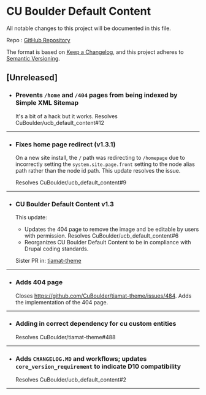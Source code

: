 # CU Boulder Default Content

All notable changes to this project will be documented in this file.

Repo : [GitHub Repository](https://github.com/CuBoulder/ucb_default_content)

The format is based on [Keep a Changelog](https://keepachangelog.com/en/1.0.0/),
and this project adheres to [Semantic Versioning](https://semver.org/spec/v2.0.0.html).

## [Unreleased]

- ###  Prevents `/home` and `/404` pages from being indexed by Simple XML Sitemap
  It's a bit of a hack but it works. Resolves CuBoulder/ucb_default_content#12
---

- ### Fixes home page redirect (v1.3.1)
  On a new site install, the `/` path was redirecting to `/homepage` due to incorrectly setting the `system.site.page.front` setting to the node alias path rather than the node id path. This update resolves the issue.
  
  Resolves CuBoulder/ucb_default_content#9
---

- ### CU Boulder Default Content v1.3
  This update:
  - Updates the 404 page to remove the image and be editable by users with permission. Resolves CuBoulder/ucb_default_content#6
  - Reorganizes CU Boulder Default Content to be in compliance with Drupal coding standards.
  
  Sister PR in: [tiamat-theme](https://github.com/CuBoulder/tiamat-theme/pull/601)
---

- ### Adds 404 page
  Closes https://github.com/CuBoulder/tiamat-theme/issues/484. Adds the implementation of the 404 page.
---

- ### Adding in correct dependency for cu custom entities
  Resolves CuBoulder/tiamat-theme#488
---

- ### Adds `CHANGELOG.MD` and workflows; updates `core_version_requirement` to indicate D10 compatibility
  Resolves CuBoulder/ucb_default_content#2
---
